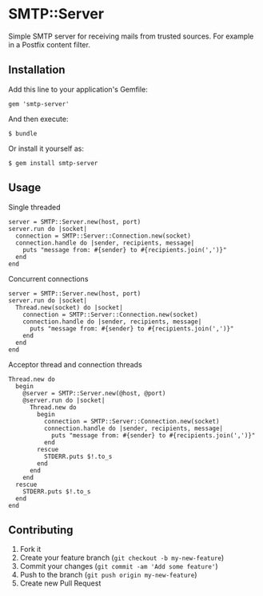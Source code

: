 # SMTP::Server

Simple SMTP server for receiving mails from trusted sources. For example in a Postfix content filter.

## Installation

Add this line to your application's Gemfile:

    gem 'smtp-server'

And then execute:

    $ bundle

Or install it yourself as:

    $ gem install smtp-server

## Usage

Single threaded

    server = SMTP::Server.new(host, port)
    server.run do |socket|
      connection = SMTP::Server::Connection.new(socket)
      connection.handle do |sender, recipients, message|
        puts "message from: #{sender} to #{recipients.join(',')}"
      end
    end

Concurrent connections

    server = SMTP::Server.new(host, port)
    server.run do |socket|
      Thread.new(socket) do |socket|
        connection = SMTP::Server::Connection.new(socket)
        connection.handle do |sender, recipients, message|
          puts "message from: #{sender} to #{recipients.join(',')}"
        end
      end
    end

Acceptor thread and connection threads
    
    Thread.new do
      begin
        @server = SMTP::Server.new(@host, @port)
        @server.run do |socket|
          Thread.new do
            begin
              connection = SMTP::Server::Connection.new(socket)
              connection.handle do |sender, recipients, message|
                puts "message from: #{sender} to #{recipients.join(',')}"
              end
            rescue
              STDERR.puts $!.to_s
            end
          end
        end
      rescue
        STDERR.puts $!.to_s
      end
    end
    
## Contributing

1. Fork it
2. Create your feature branch (`git checkout -b my-new-feature`)
3. Commit your changes (`git commit -am 'Add some feature'`)
4. Push to the branch (`git push origin my-new-feature`)
5. Create new Pull Request
